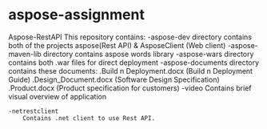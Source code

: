 # aspose-assignment
Aspose-RestAPI
This repository contains:
	-aspose-dev directory
		contains both of the projects aspose(Rest API) & AsposeClient	(Web client) 
	-aspose-maven-lib directory
		contains aspose words library 
	-aspose-wars directory
		contains both .war files for direct deployment
	-aspose-documents directory
		contains these documents:
			.Build n Deployment.docx (Build n Deployment Guide)
			.Design_Document.docx (Software Design Specification)
			.Product.docx (Product specification for customers)
	-video
		Contains brief visual overview of application
			 	
	-netrestclient
		Contains .net client to use Rest API.
